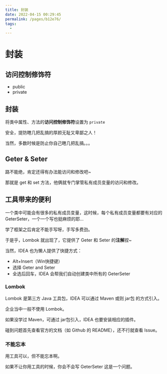 ```yaml
---
title: 封装
date: 2022-04-15 00:29:45
permalink: /pages/b12e76/
tags:
  - 
---
```

# 封装

## 访问控制修饰符

- public
- private

## 封装

将类中属性、方法的**访问控制修饰符**设置为 `private`

安全，提防瞎几把乱搞的厚颜无耻又卑鄙之人！

当然，多数时候是防止你自己瞎几把乱搞。。。

## Geter & Seter

路不能绝，肯定还得有办法能访问和修改吧~

那就是 get 和 set 方法，他俩就专门掌管私有成员变量的访问和修改。

## 工具带来的便利

一个类中可能会有很多的私有成员变量，这时候，每个私有成员变量都要有对应的 GeterSeter，一个一个写也挺麻烦的耶...

学了框架之后肯定不能手写呀，手写多费劲。

于是乎，Lombok 就出现了，它提供了 Geter 和 Seter 的**注解**捏~

当然，IDEA 也为懒人提供了快捷方式：

- Alt+Insert（Win快捷键）
- 选择 Geter and Seter
- 全选后回车，IDEA 会帮我们自动创建类中所有的 GeterSeter

### Lombok

Lombok 是第三方 Java 工具包，IDEA 可以通过 Maven 或则 jar包 的方式引入。

企业当中一般不使用 Lombok。

如果没学过 Maven，可通过 jar包引入，IDEA 也要安装相应的插件。

碰到问题首先查看官方的文档（如 Github 的 README），还不行就查看 Issue。

### 不能忘本

用工具可以，但不能忘本啊。

如果不让你用工具的时候，你会不会写 GeterSeter 这是一个问题。

